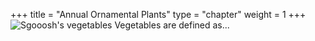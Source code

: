 +++
title = "Annual Ornamental Plants"
type = "chapter"
weight = 1
+++
![Sgooosh's vegetables](vegetables.jpeg)
Vegetables are defined as...